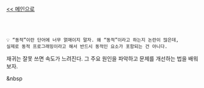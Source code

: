 [<< 메인으로](https://github.com/AtomicLiquors/Algorithm_Wiki_Chb)

&nbsp;  
&nbsp;  

```
💡 “동적”이란 단어에 너무 얽매이지 말자. 왜 “동적”이라고 하는지 논란이 많은데,
실제로 동적 프로그래밍이라고 해서 반드시 동적인 요소가 포함되는 건 아니다.
```

재귀는 잘못 쓰면 속도가 느려진다.
그 주요 원인을 파악하고 문제를 개선하는 법을 배워보자.

&nbsp